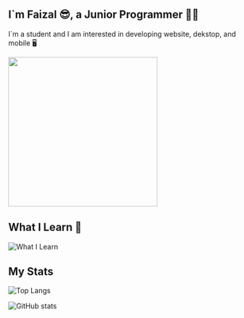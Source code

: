 ## I`m Faizal 😎, a Junior Programmer 🧑‍💻

I`m a student and I am interested in developing website, dekstop, and mobile 🖥️


<img src="https://media.giphy.com/media/L1R1tvI9svkIWwpVYr/giphy.gif" width="300"/>







## What I Learn 🔧
![What I Learn](https://skillicons.dev/icons?i=HTML,php,laravel,js,java,tailwind,python,mysql)

## My Stats
![Top Langs](https://github-readme-stats.vercel.app/api/top-langs/?username=Andrr008&layout=compact&theme=github_dark)


![GitHub stats](https://github-readme-stats.vercel.app/api?username=Andrr008&show_icons=true&theme=github_dark)





<!--
**Andrr008/Andrr008** is a ✨ _special_ ✨ repository because its `README.md` (this file) appears on your GitHub profile.

Here are some ideas to get you started:

- 🔭 I’m currently working on ...
- 🌱 I’m currently learning ...
- 👯 I’m looking to collaborate on ...
- 🤔 I’m looking for help with ...
- 💬 Ask me about ...
- 📫 How to reach me: ...
- 😄 Pronouns: ...
- ⚡ Fun fact: ...
-->
